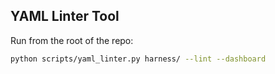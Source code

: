 ## YAML Linter Tool

Run from the root of the repo:
```bash
python scripts/yaml_linter.py harness/ --lint --dashboard
